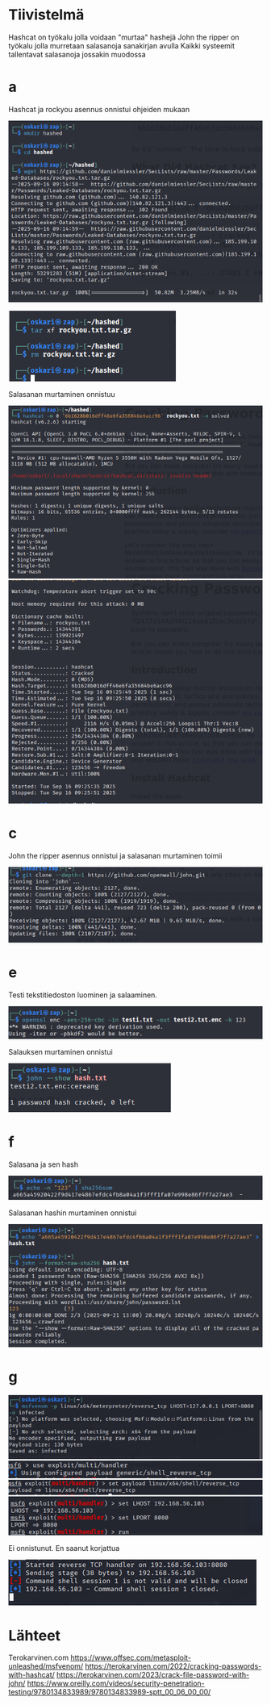 # Tiivistelmä
Hashcat on työkalu jolla voidaan "murtaa" hashejä
John the ripper on työkalu jolla murretaan salasanoja sanakirjan avulla
Kaikki systeemit tallentavat salasanoja jossakin muodossa

# a
Hashcat ja rockyou asennus onnistui ohjeiden mukaan

![Alt text](https://github.com/OskariSalovaara/Tunkeutumistestaus-OskariSalovaara/blob/main/images/hashed%20ja%20rockyou%20asennus.png)


![Alt text](https://github.com/OskariSalovaara/Tunkeutumistestaus-OskariSalovaara/blob/main/images/rockyou%20asennus2.png)

Salasanan murtaminen onnistuu

![Alt text](https://github.com/OskariSalovaara/Tunkeutumistestaus-OskariSalovaara/blob/main/images/esimerkkisalasana1.png)
![Alt text](https://github.com/OskariSalovaara/Tunkeutumistestaus-OskariSalovaara/blob/main/images/esimerkkisalasana2.png)
# c
John the ripper asennus onnistui ja salasanan murtaminen toimii

![Alt text](https://github.com/OskariSalovaara/Tunkeutumistestaus-OskariSalovaara/blob/main/images/h5c.png)
# e
Testi tekstitiedoston luominen ja salaaminen.

![Alt text](https://github.com/OskariSalovaara/Tunkeutumistestaus-OskariSalovaara/blob/main/images/h5ee.png)

Salauksen murtaminen onnistui

![Alt text](https://github.com/OskariSalovaara/Tunkeutumistestaus-OskariSalovaara/blob/main/images/h5eee.png)
# f
Salasana ja sen hash

![Alt text](https://github.com/OskariSalovaara/Tunkeutumistestaus-OskariSalovaara/blob/main/images/h5f.png)

Salasanan hashin murtaminen onnistui

![Alt text](https://github.com/OskariSalovaara/Tunkeutumistestaus-OskariSalovaara/blob/main/images/h5ff.png)
# g
![Alt text](https://github.com/OskariSalovaara/Tunkeutumistestaus-OskariSalovaara/blob/main/images/h5g.png)
![Alt text](https://github.com/OskariSalovaara/Tunkeutumistestaus-OskariSalovaara/blob/main/images/h5gg.png)
![Alt text](https://github.com/OskariSalovaara/Tunkeutumistestaus-OskariSalovaara/blob/main/images/h5ggg.png)
![Alt text](https://github.com/OskariSalovaara/Tunkeutumistestaus-OskariSalovaara/blob/main/images/h5gggg.png)

Ei onnistunut. 
En saanut korjattua

![Alt text](https://github.com/OskariSalovaara/Tunkeutumistestaus-OskariSalovaara/blob/main/images/h5ggggg.png)
# Lähteet
Terokarvinen.com
https://www.offsec.com/metasploit-unleashed/msfvenom/
https://terokarvinen.com/2022/cracking-passwords-with-hashcat/
https://terokarvinen.com/2023/crack-file-password-with-john/
https://www.oreilly.com/videos/security-penetration-testing/9780134833989/9780134833989-sptt_00_06_00_00/
